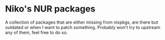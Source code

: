 # Niko's NUR packages

A collection of packages that are either missing from nixpkgs, are there but outdated or when I want to patch something.
Probably won't try to upstream any of them, feel free to do so.
